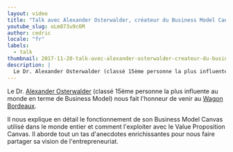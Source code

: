 ```yaml
---
layout: video
title: "Talk avec Alexander Osterwalder, créateur du Business Model Canvas"
youtube_slug: oLm873u9c6M
author: cedric
locale: "fr"
labels:
  - talk
thumbnail: 2017-11-20-talk-avec-alexander-osterwalder-createur-du-business-model-canvas.jpg
description: |
  Le Dr. Alexander Osterwalder (classé 15ème personne la plus influente au monde en terme de Business Model) nous explique en détail le fonctionnement de son Business Model Canvas utilisé dans le monde entier et comment l'exploiter avec le Value Proposition Canvas.
---
```


Le Dr. [Alexander Osterwalder](http://alexosterwalder.com/) (classé 15ème personne la plus influente au monde en terme de Business Model) nous fait l'honneur de venir au [Wagon Bordeaux](https://www.lewagon.com/bordeaux).

Il nous explique en détail le fonctionnement de son Business Model Canvas utilisé dans le monde entier et comment l'exploiter avec le Value Proposition Canvas. Il aborde tout un tas d'anecdotes enrichissantes pour nous faire partager sa vision de l'entrepreneuriat.